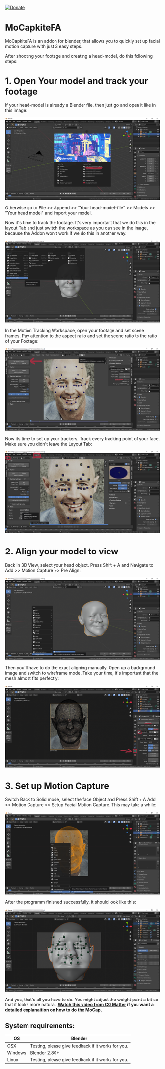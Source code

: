 [![Donate](https://www.paypalobjects.com/en_US/i/btn/btn_donate_LG.gif)](https://www.paypal.com/donate?hosted_button_id=TV9HL7YRHZR7U)  

# MoCapkiteFA
MoCapkiteFA is an addon for blender, that allows you to quickly set up facial motion capture with just 3 easy steps.



After shooting your footage and creating a head-model, do this following steps:


# 1. Open Your model and track your footage

If your head-model is already a Blender file, then just go and open it like in this image:

![Open Headfile](/Screenshots/Face_Mocap_Screenshot1.png?raw=true)

Otherwise go to File >> Append >> "Your head-model-file" >> Models >> "Your head model" and import your model.


Now it's time to track the footage.
It's very important that we do this in the layout Tab and just switch the workspace as you can see in the image, because the Addon won't work if we do this in another way.


![Switch Workspace](/Screenshots/Face_Mocap_Screenshot2.png?raw=true)


In the Motion Tracking Workspace, open your footage and set scene frames. Pay attention to the aspect ratio and set the scene ratio to the ratio of your Footage: 


![Open Footage](/Screenshots/Face_Mocap_Screenshot3.png?raw=true)


Now its time to set up your trackers. Track every tracking point of your face. Make sure you didn't leave the Layout Tab:

![Track](/Screenshots/Face_Mocap_Screenshot4.png?raw=true)


# 2. Align your model to view

Back in 3D View, select your head object. Press Shift + A and Navigate to Add >> Motion Capture >> Pre Align:

![Pre Align](/Screenshots/Face_Mocap_Screenshot5.png?raw=true)

Then you'll have to do the exact aligning manually. Open up a background image and switch to wireframe mode. Take your time, it's important that the mesh almost fits perfectly:

![Align](/Screenshots/Face_Mocap_Screenshot6.png?raw=true)

# 3. Set up Motion Capture

Switch Back to Solid mode, select the face Object and Press Shift + A Add >> Motion Capture >> Setup Facial Motion Capture. This may take a while:

![Setup MoCap](/Screenshots/Face_Mocap_Screenshot7.png?raw=true)

After the programm finished successfully, it should look like this:

![Finished](/Screenshots/Face_Mocap_Screenshot8.png?raw=true)

And yes, that's all you have to do. You might adjust the weight paint a bit so that it looks more natural.
**[Watch this video from CG Matter](https://www.youtube.com/watch?v=uNK8S19OSmA) if you want a detailed explanaition on how to do the MoCap.**

## System requirements:
| **OS** | **Blender** |
| ------------- | ------------- |
| OSX | Testing, please give feedback if it works for you. |
| Windows | Blender 2.80+ |
| Linux | Testing, please give feedback if it works for you. |
